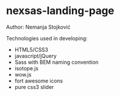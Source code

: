 # nexsas-landing-page

Author: Nemanja Stojković

Technologies used in developing:
- HTML5/CSS3
- javascript/jQuery
- Sass with BEM naming convention
- isotope.js
- wow.js
- fort awesome icons
- pure css3 slider 


